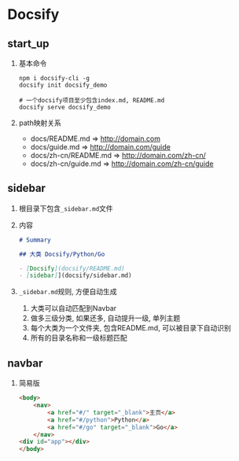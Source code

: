 # Docsify

## start_up

1. 基本命令

    ```shell
    npm i docsify-cli -g
    docsify init docsify_demo

    # 一个docsify项目至少包含index.md, README.md
    docsify serve docsify_demo
    ```

2. path映射关系

    - docs/README.md        => <http://domain.com>
    - docs/guide.md         => <http://domain.com/guide>
    - docs/zh-cn/README.md  => <http://domain.com/zh-cn/>
    - docs/zh-cn/guide.md   => <http://domain.com/zh-cn/guide>

## sidebar

1. 根目录下包含`_sidebar.md`文件
2. 内容

    ```markdown
    # Summary

    ## 大类 Docsify/Python/Go

    - [Docsify](docsify/README.md)
    - [sidebar]](docsify/sidebar.md)
    ```

3. `_sidebar.md`规则, 方便自动生成
    1. 大类可以自动匹配到Navbar
    2. 做多三级分类, 如果还多, 自动提升一级, 单列主题
    3. 每个大类为一个文件夹, 包含README.md, 可以被目录下自动识别
    4. 所有的目录名称和一级标题匹配

## navbar

1. 简易版

    ```html
    <body>
        <nav>
            <a href="#/" target="_blank">主页</a>
            <a href="#/python">Python</a>
            <a href="#/go" target="_blank">Go</a>
        </nav>
    <div id="app"></div>
    </body>
    ```
